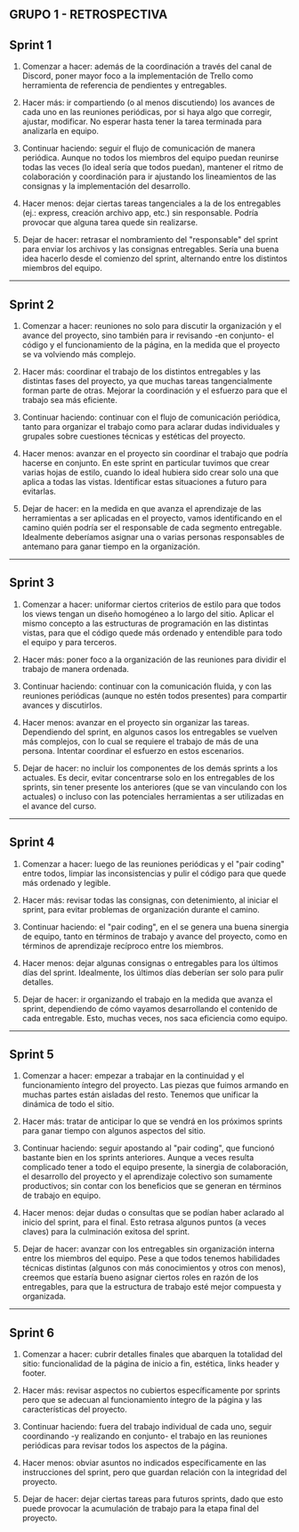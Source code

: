 GRUPO 1 - RETROSPECTIVA
---
Sprint 1
---
1. Comenzar a hacer: además de la coordinación a través del canal de Discord, poner mayor foco a la implementación de Trello como herramienta de referencia de pendientes y entregables.

2. Hacer más: ir compartiendo (o al menos discutiendo) los avances de cada uno en las reuniones periódicas, por si haya algo que corregir, ajustar, modificar. No esperar hasta tener la tarea terminada para analizarla en equipo.

3. Continuar haciendo: seguir el flujo de comunicación de manera periódica. Aunque no todos los miembros del equipo puedan reunirse todas las veces (lo ideal sería que todos puedan), mantener el ritmo de colaboración y coordinación para ir ajustando los lineamientos de las consignas y la implementación del desarrollo.

4. Hacer menos: dejar ciertas tareas tangenciales a la de los entregables (ej.: express, creación archivo app, etc.) sin responsable. Podría provocar que alguna tarea quede sin realizarse.

5. Dejar de hacer: retrasar el nombramiento del "responsable" del sprint para enviar los archivos y las consignas entregables. Sería una buena idea hacerlo desde el comienzo del sprint, alternando entre los distintos miembros del equipo.


---
Sprint 2
---
1. Comenzar a hacer: reuniones no solo para discutir la organización y el avance del proyecto, sino también para ir revisando -en conjunto- el código y el funcionamiento de la página, en la medida que el proyecto se va volviendo más complejo.

2. Hacer más: coordinar el trabajo de los distintos entregables y las distintas fases del proyecto, ya que muchas tareas tangencialmente forman parte de otras. Mejorar la coordinación y el esfuerzo para que el trabajo sea más eficiente.

3. Continuar haciendo: continuar con el flujo de comunicación periódica, tanto para organizar el trabajo como para aclarar dudas individuales y grupales sobre cuestiones técnicas y estéticas del proyecto. 

4. Hacer menos: avanzar en el proyecto sin coordinar el trabajo que podría hacerse en conjunto. En este sprint en particular tuvimos que crear varias hojas de estilo, cuando lo ideal hubiera sido crear solo una que aplica a todas las vistas. Identificar estas situaciones a futuro para evitarlas.

5. Dejar de hacer: en la medida en que avanza el aprendizaje de las herramientas a ser aplicadas en el proyecto, vamos identificando en el camino quién podría ser el responsable de cada segmento entregable. Idealmente deberíamos asignar una o varias personas responsables de antemano para ganar tiempo en la organización.

---
Sprint 3
---
1. Comenzar a hacer: uniformar ciertos criterios de estilo para que todos los views tengan un diseño homogéneo a lo largo del sitio. Aplicar el mismo concepto a las estructuras de programación en las distintas vistas, para que el código quede más ordenado y entendible para todo el equipo y para terceros. 

2. Hacer más: poner foco a la organización de las reuniones para dividir el trabajo de manera ordenada.

3. Continuar haciendo: continuar con la comunicación fluida, y con las reuniones periódicas (aunque no estén todos presentes) para compartir avances y discutirlos.

4. Hacer menos: avanzar en el proyecto sin organizar las tareas. Dependiendo del sprint, en algunos casos los entregables se vuelven más complejos, con lo cual se requiere el trabajo de más de una persona. Intentar coordinar el esfuerzo en estos escenarios.

5. Dejar de hacer: no incluir los componentes de los demás sprints a los actuales. Es decir, evitar concentrarse solo en los entregables de los sprints, sin tener presente los anteriores (que se van vinculando con los actuales) o incluso con las potenciales herramientas a ser utilizadas en el avance del curso. 
---
Sprint 4
---
1. Comenzar a hacer: luego de las reuniones periódicas y el "pair coding" entre todos, limpiar las inconsistencias y pulir el código para que quede más ordenado y legible. 

2. Hacer más: revisar todas las consignas, con detenimiento, al iniciar el sprint, para evitar problemas de organización durante el camino.

3. Continuar haciendo: el "pair coding", en el se genera una buena sinergia de equipo, tanto en términos de trabajo y avance del proyecto, como en términos de aprendizaje recíproco entre los miembros.

4. Hacer menos: dejar algunas consignas o entregables para los últimos días del sprint. Idealmente, los últimos días deberían ser solo para pulir detalles.

5. Dejar de hacer: ir organizando el trabajo en la medida que avanza el sprint, dependiendo de cómo vayamos desarrollando el contenido de cada entregable. Esto, muchas veces, nos saca eficiencia como equipo. 
---
Sprint 5
---
1. Comenzar a hacer: empezar a trabajar en la continuidad y el funcionamiento íntegro del proyecto. Las piezas que fuimos armando en muchas partes están aisladas del resto. Tenemos que unificar la dinámica de todo el sitio. 

2. Hacer más: tratar de anticipar lo que se vendrá en los próximos sprints para ganar tiempo con algunos aspectos del sitio.

3. Continuar haciendo: seguir apostando al "pair coding", que funcionó bastante bien en los sprints anteriores. Aunque a veces resulta complicado tener a todo el equipo presente, la sinergia de colaboración, el desarrollo del proyecto y el aprendizaje colectivo son sumamente productivos; sin contar con los beneficios que se generan en términos de trabajo en equipo.

4. Hacer menos: dejar dudas o consultas que se podían haber aclarado al inicio del sprint, para el final. Esto retrasa algunos puntos (a veces claves) para la culminación exitosa del sprint.

5. Dejar de hacer: avanzar con los entregables sin organización interna entre los miembros del equipo. Pese a que todos tenemos habilidades técnicas distintas (algunos con más conocimientos y otros con menos), creemos que estaría bueno asignar ciertos roles en razón de los entregables, para que la estructura de trabajo esté mejor compuesta y organizada.
---
Sprint 6
---
1. Comenzar a hacer: cubrir detalles finales que abarquen la totalidad del sitio: funcionalidad de la página de inicio a fin, estética, links header y footer.

2. Hacer más: revisar aspectos no cubiertos específicamente por sprints pero que se adecuan al funcionamiento íntegro de la página y las características del proyecto.

3. Continuar haciendo: fuera del trabajo individual de cada uno, seguir coordinando -y realizando en conjunto- el trabajo en las reuniones periódicas para revisar todos los aspectos de la página.

4. Hacer menos: obviar asuntos no indicados específicamente en las instrucciones del sprint, pero que guardan relación con la integridad del proyecto.

5. Dejar de hacer: dejar ciertas tareas para futuros sprints, dado que esto puede provocar la acumulación de trabajo para la etapa final del proyecto.
